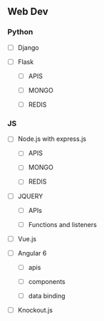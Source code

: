 ## Web Dev

### Python

  - [ ] Django

  - [ ] Flask

    - [ ] APIS

    - [ ] MONGO

    - [ ] REDIS

### JS

  - [ ] Node.js with express.js

    - [ ] APIS

    - [ ] MONGO

    - [ ] REDIS

  - [ ] JQUERY

    - [ ] APIs

    - [ ] Functions and listeners

  - [ ] Vue.js

  - [ ] Angular 6

    - [ ] apis

    - [ ] components

    - [ ] data binding

  - [ ] Knockout.js
